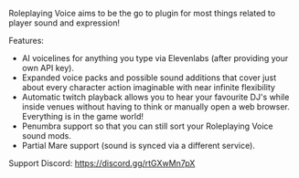 Roleplaying Voice aims to be the go to plugin for most things related to player sound and expression!

Features:
- AI voicelines for anything you type via Elevenlabs (after providing your own API key).
- Expanded voice packs and possible sound additions that cover just about every character action imaginable with near infinite flexibility
- Automatic twitch playback allows you to hear your favourite DJ's while inside venues without having to think or manually open a web browser. Everything is in the game world!
- Penumbra support so that you can still sort your Roleplaying Voice sound mods.
- Partial Mare support (sound is synced via a different service).

Support Discord:
https://discord.gg/rtGXwMn7pX
